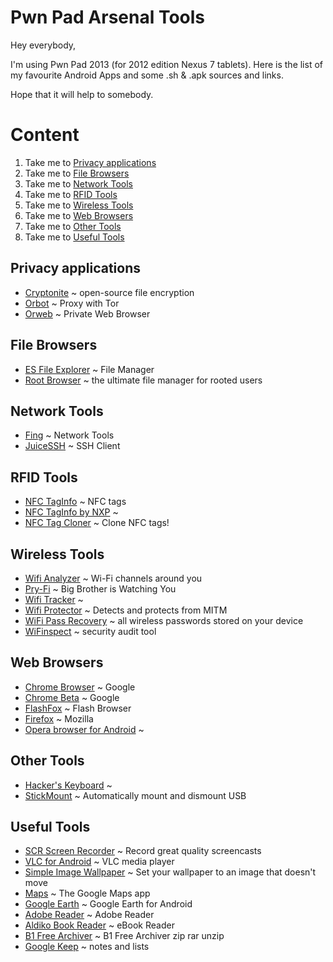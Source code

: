 Pwn Pad Arsenal Tools
=====================

Hey everybody,

I'm using Pwn Pad 2013 (for 2012 edition Nexus 7 tablets). Here is the list of my favourite Android Apps and some .sh & .apk sources and links.

Hope that it will help to somebody.


Content
=======

1. Take me to [Privacy applications](#privacy)
2. Take me to [File Browsers](#file-browsers)
3. Take me to [Network Tools](#network-tools)
4. Take me to [RFID Tools](#rfid-tools)
5. Take me to [Wireless Tools](#wireless-tools)
6. Take me to [Web Browsers](#web-browsers)
7. Take me to [Other Tools](#other-tools)
8. Take me to [Useful Tools](#useful-tools)

<a name="privacy"></a>
Privacy applications
--------------------

* [Cryptonite](https://play.google.com/store/apps/details?id=csh.cryptonite) ~ open-source file encryption
* [Orbot](https://play.google.com/store/apps/details?id=org.torproject.android) ~ Proxy with Tor
* [Orweb](https://play.google.com/store/apps/details?id=info.guardianproject.browser) ~ Private Web Browser

<a name="file-browsers"></a>
File Browsers
-------------

* [ES File Explorer](https://play.google.com/store/apps/details?id=com.estrongs.android.pop) ~ File Manager
* [Root Browser](https://play.google.com/store/apps/details?id=com.jrummy.root.browserfree) ~ the ultimate file manager for rooted users

<a name="network-tools"></a>
Network Tools
-------------

* [Fing](https://play.google.com/store/apps/details?id=com.overlook.android.fing) ~ Network Tools
* [JuiceSSH](https://play.google.com/store/apps/details?id=com.sonelli.juicessh) ~ SSH Client

<a name="rfid-tools"></a>
RFID Tools
----------

* [NFC TagInfo](https://play.google.com/store/apps/details?id=at.mroland.android.apps.nfctaginfo) ~ NFC tags 
* [NFC TagInfo by NXP](https://play.google.com/store/apps/details?id=com.nxp.taginfolite) ~
* [NFC Tag Cloner](https://play.google.com/store/apps/details?id=com.skjolberg.nfc.clone2) ~ Clone NFC tags!

<a name="wireless-tools"></a>
Wireless Tools
--------------

* [Wifi Analyzer](https://play.google.com/store/apps/details?id=com.farproc.wifi.analyzer) ~ Wi-Fi channels around you
* [Pry-Fi](https://play.google.com/store/apps/details?id=eu.chainfire.pryfi) ~ Big Brother is Watching You
* [Wifi Tracker](https://play.google.com/store/apps/details?id=org.prowl.wifiscanner) ~
* [Wifi Protector](https://play.google.com/store/apps/details?id=com.gurkedev.wifiprotector) ~ Detects and protects from MITM
* [WiFi Pass Recovery](https://play.google.com/store/apps/details?id=com.ryanamaral.wifi.passwords) ~ all wireless passwords stored on your device
* [WiFinspect](https://play.google.com/store/apps/details?id=uk.co.opticiancms.wifiprobe) ~ security audit tool

<a name="web-browsers"></a>
Web Browsers
------------

* [Chrome Browser](https://play.google.com/store/apps/details?id=com.android.chrome&hl=en) ~ Google
* [Chrome Beta](https://play.google.com/store/apps/details?id=com.chrome.beta) ~ Google
* [FlashFox](https://play.google.com/store/apps/details?id=mobi.browser.flashfox) ~ Flash Browser
* [Firefox](https://play.google.com/store/apps/details?id=org.mozilla.firefox) ~ Mozilla
* [Opera browser for Android](https://play.google.com/store/apps/details?id=com.opera.browser&hl=en) ~

<a name="other-tools"></a>
Other Tools
-----------

* [Hacker's Keyboard](https://play.google.com/store/apps/details?id=org.pocketworkstation.pckeyboard&hl=en) ~
* [StickMount](https://play.google.com/store/apps/details?id=eu.chainfire.stickmount&hl=en) ~ Automatically mount and dismount USB

<a name="useful-tools"></a>
Useful Tools
------------

* [SCR Screen Recorder](https://play.google.com/store/apps/details?id=com.iwobanas.screenrecorder.free&hl=en) ~ Record great quality screencasts
* [VLC for Android](https://play.google.com/store/apps/details?id=org.videolan.vlc.betav7neon&hl=en) ~ VLC media player
* [Simple Image Wallpaper](https://play.google.com/store/apps/details?id=com.ridgelineapps.simpleimagewallpaper&hl=en) ~ Set your wallpaper to an image that doesn't move
* [Maps](https://play.google.com/store/apps/details?id=com.google.android.apps.maps&hl=en) ~ The Google Maps app
* [Google Earth](https://play.google.com/store/apps/details?id=com.google.earth&hl=en) ~ Google Earth for Android
* [Adobe Reader](https://play.google.com/store/apps/details?id=com.adobe.reader&hl=en) ~ Adobe Reader
* [Aldiko Book Reader](https://play.google.com/store/apps/details?id=com.aldiko.android&hl=en) ~ eBook Reader
* [B1 Free Archiver](https://play.google.com/store/apps/details?id=org.b1.android.archiver) ~ B1 Free Archiver zip rar unzip
* [Google Keep](https://play.google.com/store/apps/details?id=com.google.android.keep) ~ notes and lists

